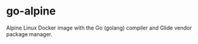 # go-alpine
Alpine Linux Docker image with the Go (golang) compiler and Glide vendor package manager.
